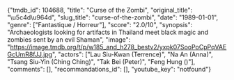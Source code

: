 {"tmdb_id": 104688, "title": "Curse of the Zombi", "original_title": "\u5c4d\u964d", "slug_title": "curse-of-the-zombi", "date": "1989-01-01", "genre": ["Fantastique / Horreur"], "score": "2.0/10", "synopsis": "Archaeologists looking for artifacts in Thailand meet black magic and zombies sent by an evil Shaman", "image": "https://image.tmdb.org/t/p/w185_and_h278_bestv2/yxpk07SooPoCpPqVAEGcUmR8fJJ.jpg", "actors": ["Lau Siu-Kwan (Terrence)", "Na An (Anna)", "Tsang Siu-Yin (Ching Ching)", "Tak Bei (Peter)", "Feng Hung ()"], "comments": [], "recommandations_id": [], "youtube_key": "notfound"}